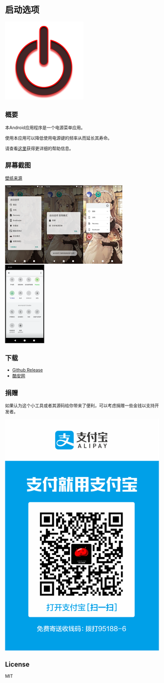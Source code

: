 # 启动选项

![image](./app/src/main/res/mipmap/ic_launcher.png)

## 概要
本Android应用程序是一个电源菜单应用。

使用本应用可以降低使用电源键的频率从而延长其寿命。

请查看[这里](./app/src/main/res/raw-zh-rCN/help.md)获得更详细的帮助信息。

## 屏幕截图

[壁纸来源](https://www.pixiv.net/artworks/84998106)

<img src="/annex/Screenshot_20201121-120926.png" style="zoom:25%" /><img src="/annex/Screenshot_20201121-121516.png" style="zoom:25%" /><img src="/annex/Screenshot_20201121-121001.png" style="zoom:25%" /><img src="/annex/Screenshot_20201122-212313.png" style="zoom:25%" />

## 下载
* [Github Release](https://github.com/ryuunoakaihitomi/rebootmenu/releases)
* [酷安网](https://www.coolapk.com/apk/com.ryuunoakaihitomi.rebootmenu)

## 捐赠
如果认为这个小工具或者其源码给你带来了便利，可以考虑捐赠一些金钱以支持开发者。

![image](./app/src/main/assets/donate.webp)

## License
MIT